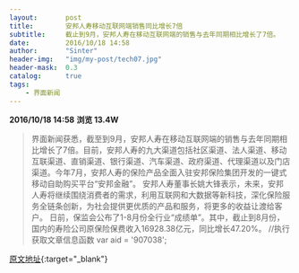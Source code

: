 ```yaml
---
layout:       post
title:        安邦人寿移动互联网端销售同比增长7倍
subtitle:     截止到9月，安邦人寿在移动互联网端的销售与去年同期相比增长了7倍。
date:         2016/10/18 14:58
author:       "Sinter"
header-img:   "img/my-post/tech07.jpg"
header-mask:  0.3
catalog:      true
tags:
    - 界面新闻
---
```


**2016/10/18 14:58**  **浏览 13.4W**

> 界面新闻获悉，截至到9月，安邦人寿在移动互联网端的销售与去年同期相比增长了7倍。目前，安邦人寿的九大渠道包括社区渠道、法人渠道、移动互联渠道、直销渠道、银行渠道、汽车渠道、政府渠道、代理渠道以及门店渠道。今年7月，安邦人寿的保险产品全面入驻安邦保险集团开发的一键式移动自助购买平台“安邦金融”。
安邦人寿董事长姚大锋表示，未来，安邦人寿将继续围绕消费者的需求，利用互联网和大数据等新科技，深化保险服务全链条创新，为社会提供更优质的产品和服务，将更多的收益让渡给客户。
日前，保监会公布了1-8月份全行业“成绩单”。其中，截止到8月份，国内的寿险公司原保险保费收入16928.38亿元，同比增长47.20%。
	//执行获取文章信息函数
	var aid = '907038';


[原文地址](http://www.jiemian.com/article/907038.html){:target="_blank"}


